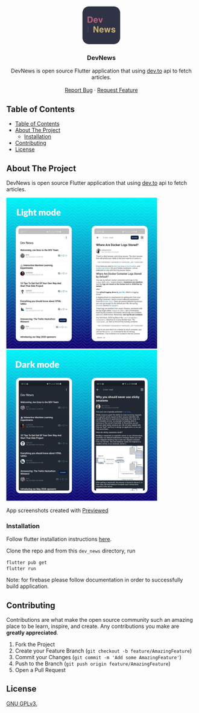 <br />
<p align="center">
  <a href="https://github.com/chingiz/dev_news">
    <img src="android/app/src/main/res/mipmap-xxxhdpi/ic_launcher.png" alt="Logo" width="100" height="100">
  </a>

  <h3 align="center">DevNews</h3>

  <p align="center">
    DevNews is open source Flutter application that using <a href="https://dev.to">dev.to</a> api to fetch articles.
    <br />
    <br />
    <a href="https://github.com/chingiz/dev_news/issues">Report Bug</a>
    ·
    <a href="https://github.com/chingiz/dev_news/issues">Request Feature</a>
  </p>
</p>



## Table of Contents

- [Table of Contents](#table-of-contents)
- [About The Project](#about-the-project)
  - [Installation](#installation)
- [Contributing](#contributing)
- [License](#license)



## About The Project
DevNews is open source Flutter application that using [dev.to](https://dev.to) api to fetch articles.

<img src="screenshots/Image%201.png" width="200px"><img src="screenshots/Image%202.png" width="200px"><img src="screenshots/Image%203.png" width="200px"><img src="screenshots/Image%204.png" width="200px">

App screenshots created with <a href="https://previewed.app/">Previewed</a>


### Installation

Follow flutter installation instructions [here](https://flutter.dev/docs/get-started/install).

Clone the repo and from this `dev_news` directory, run

```
flutter pub get
flutter run
```

Note: for firebase please follow documentation in order to successfully build application.


## Contributing
Contributions are what make the open source community such an amazing place to be learn, inspire, and create. Any contributions you make are **greatly appreciated**.

1. Fork the Project
2. Create your Feature Branch (`git checkout -b feature/AmazingFeature`)
3. Commit your Changes (`git commit -m 'Add some AmazingFeature'`)
4. Push to the Branch (`git push origin feature/AmazingFeature`)
5. Open a Pull Request



<!-- LICENSE -->
## License
[GNU GPLv3.](LICENSE.md)

